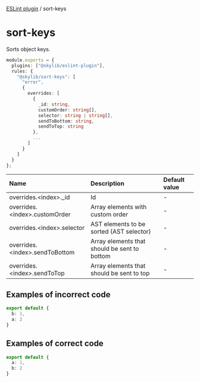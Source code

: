 [ESLint plugin](https://ilyub.github.io/eslint-plugin/) / sort-keys

# sort-keys

Sorts object keys.

```ts
module.exports = {
  plugins: ["@skylib/eslint-plugin"],
  rules: {
    "@skylib/sort-keys": [
      "error",
      {
        overrides: [
          {
            _id: string,
            customOrder: string[],
            selector: string | string[],
            sendToBottom: string,
            sendToTop: string
          },
          ...
        ]
      }
    ]
  }
};
```

| Name | Description | Default value |
| :----- | :----- | :----- |
| overrides.\<index\>._id | Id | - |
| overrides.\<index\>.customOrder | Array elements with custom order | - |
| overrides.\<index\>.selector | AST elements to be sorted (AST selector) | - |
| overrides.\<index\>.sendToBottom | Array elements that should be sent to bottom | - |
| overrides.\<index\>.sendToTop | Array elements that should be sent to top | - |

## Examples of incorrect code

```ts
export default {
  b: 1,
  a: 2
}
```

## Examples of correct code

```ts
export default {
  a: 1,
  b: 2
}
```